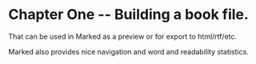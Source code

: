 # Chapter One -- Building a book file.

That can be used in Marked as a preview or for export to html/rtf/etc.

Marked also provides nice navigation and word and readability statistics.

